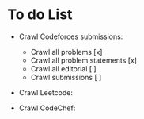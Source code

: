 # To do List

- Crawl Codeforces submissions:
    + Crawl all problems [x]
    + Crawl all problem statements [x]
    + Crawl all editorial [ ]
    + Crawl submissions [ ]

- Crawl Leetcode:

- Crawl CodeChef:

